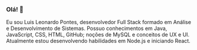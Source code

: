 ### Olá! 👋

Eu sou Luis Leonardo Pontes, desenvolvedor Full Stack formado em Análise e Desenvolvimento de Sistemas. Possuo conhecimentos em Java, JavaScript, CSS, HTML, GitHub; noções de MySQL e conceitos de UX e UI. Atualmente estou desenvolvendo habilidades em Node.js e iniciando React.

<!--
**LuisPontesLS/LuisPontesLS** is a ✨ _special_ ✨ repository because its `README.md` (this file) appears on your GitHub profile.

Here are some ideas to get you started:

- 🔭 I’m currently working on ...
- 🌱 I’m currently learning ...
- 👯 I’m looking to collaborate on ...
- 🤔 I’m looking for help with ...
- 💬 Ask me about ...
- 📫 How to reach me: ...
- 😄 Pronouns: ...
- ⚡ Fun fact: ...
-->
